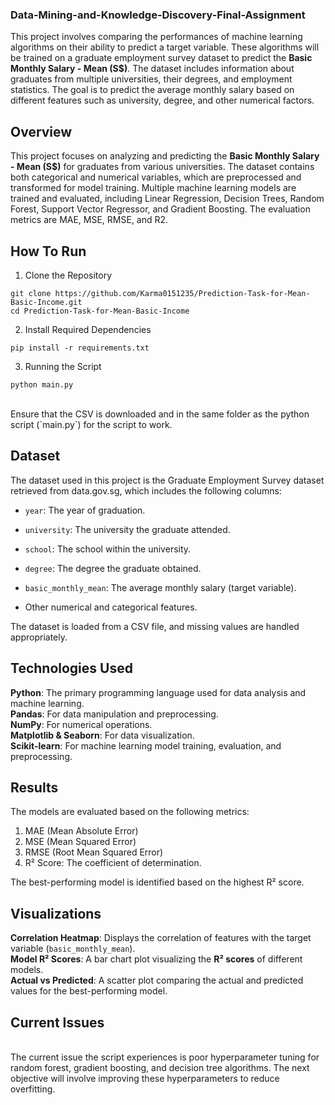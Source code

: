 ### Data-Mining-and-Knowledge-Discovery-Final-Assignment


This project involves comparing the performances of machine learning algorithms on their ability to predict a target variable. These algorithms will be trained on a graduate employment survey dataset to predict the **Basic Monthly Salary - Mean (S$)**. The dataset includes information about graduates from multiple universities, their degrees, and employment statistics. The goal is to predict the average monthly salary based on different features such as university, degree, and other numerical factors.

## Overview

This project focuses on analyzing and predicting the **Basic Monthly Salary - Mean (S$)** for graduates from various universities. The dataset contains both categorical and numerical variables, which are preprocessed and transformed for model training. Multiple machine learning models are trained and evaluated, including Linear Regression, Decision Trees, Random Forest, Support Vector Regressor, and Gradient Boosting. The evaluation metrics are MAE, MSE, RMSE, and R2. 

## How To Run

1. Clone the Repository 
 
 ```
 git clone https://github.com/Karma0151235/Prediction-Task-for-Mean-Basic-Income.git 
 cd Prediction-Task-for-Mean-Basic-Income
 ```

2. Install Required Dependencies 
 
 ```
 pip install -r requirements.txt
 ```

3. Running the Script 
 
 ```
 python main.py
 ```


</br>
Ensure that the CSV is downloaded and in the same folder as the python script (`main.py`) for the script to work. 

## Dataset 
The dataset used in this project is the Graduate Employment Survey dataset retrieved from data.gov.sg, which includes the following columns:

- `year`: The year of graduation. 

- `university`: The university the graduate attended. 

- `school`: The school within the university. 

- `degree`: The degree the graduate obtained. 

- `basic_monthly_mean`: The average monthly salary (target variable). 

- Other numerical and categorical features. 

The dataset is loaded from a CSV file, and missing values are handled appropriately. 

## Technologies Used

**Python**: The primary programming language used for data analysis and machine learning. <br/>
**Pandas**: For data manipulation and preprocessing. <br/>
**NumPy**: For numerical operations. <br/>
**Matplotlib & Seaborn**: For data visualization. <br/>
**Scikit-learn**: For machine learning model training, evaluation, and preprocessing. <br/>

## Results
The models are evaluated based on the following metrics:
</br>

 1. MAE (Mean Absolute Error)
 2. MSE (Mean Squared Error)
 3. RMSE (Root Mean Squared Error)
 4. R² Score: The coefficient of determination.

The best-performing model is identified based on the highest R² score.

## Visualizations
**Correlation Heatmap**: Displays the correlation of features with the target variable (`basic_monthly_mean`). <br/>
**Model R² Scores**: A bar chart plot visualizing the **R² scores** of different models. <br/>
**Actual vs Predicted**: A scatter plot comparing the actual and predicted values for the best-performing model. <br/>

## Current Issues
</br>
The current issue the script experiences is poor hyperparameter tuning for random forest, gradient boosting, and decision tree algorithms. The next objective will involve improving these hyperparameters to reduce overfitting. 
